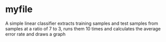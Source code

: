 # myfile
A simple linear classifier extracts training samples and test samples from samples at a ratio of 7 to 3, 
runs them 10 times and calculates the average error rate and draws a graph

